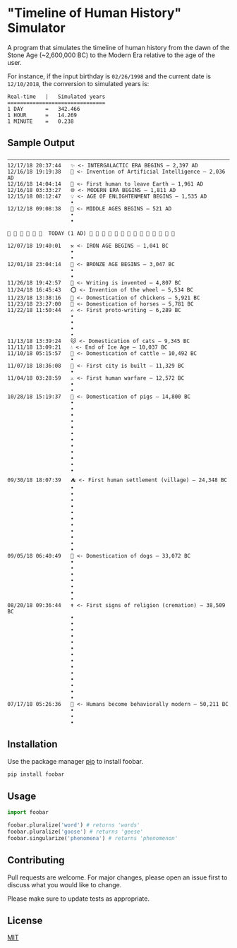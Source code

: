 # "Timeline of Human History" Simulator

A program that simulates the timeline of human history from the dawn of the Stone Age (~2,600,000 BC) to the Modern Era relative to the age of the user. 

For instance, if the input birthday is `02/26/1998` and the current date is `12/10/2018`, the conversion to simulated years is:
```
Real-time   |   Simulated years
===============================
1 DAY       =   342.466
1 HOUR      =   14.269
1 MINUTE    =   0.238
```
## Sample Output
```
–––––––––––––––––––––––––––––––––––––––––––––––––––––––––––––––––––––––––––––––
12/17/18 20:37:44	✨ <- INTERGALACTIC ERA BEGINS – 2,397 AD
12/16/18 19:19:38	🤖 <- Invention of Artificial Intelligence – 2,036 AD
12/16/18 14:04:14	🚀 <- First human to leave Earth – 1,961 AD
12/16/18 03:33:27	🌐 <- MODERN ERA BEGINS – 1,811 AD
12/15/18 08:12:47	💡 <- AGE OF ENLIGHTENMENT BEGINS – 1,535 AD
	                •
12/12/18 09:08:38	🏰 <- MIDDLE AGES BEGINS – 521 AD
	                •
	                •

🔵 🔵 🔵 🔵 🔵 🔵  TODAY (1 AD) 🔵 🔵 🔵 🔵 🔵 🔵 🔵 🔵 🔵 🔵 🔵 🔵 🔵 🔵 

12/07/18 19:40:01	⚒ <- IRON AGE BEGINS – 1,041 BC
	                •
	                •
12/01/18 23:04:14	🔶 <- BRONZE AGE BEGINS – 3,047 BC
	                •
	                •
11/26/18 19:42:57	📝 <- Writing is invented – 4,807 BC
11/24/18 16:45:43	⭕️ <- Invention of the wheel – 5,534 BC
11/23/18 13:38:16	🐔 <- Domestication of chickens – 5,921 BC
11/23/18 23:27:00	🐴 <- Domestication of horses – 5,781 BC
11/22/18 11:50:44	✍️ <- First proto-writing – 6,289 BC
	                •
	                •
	                •
	                •
11/13/18 13:39:24	🐱 <- Domestication of cats – 9,345 BC
11/11/18 13:09:21	💧 <- End of Ice Age – 10,037 BC
11/10/18 05:15:57	🐄 <- Domestication of cattle – 10,492 BC
	                •
11/07/18 18:36:08	🌇 <- First city is built – 11,329 BC
	                •
11/04/18 03:28:59	⚔️ <- First human warfare – 12,572 BC
	                •
	                •
10/28/18 15:19:37	🐷 <- Domestication of pigs – 14,800 BC
	                •
	                •
	                •
	                •
	                •
	                •
	                •
	                •
	                •
	                •
	                •
	                •
09/30/18 18:07:39	⛺️ <- First human settlement (village) – 24,348 BC
	                •
	                •
	                •
	                •
	                •
	                •
	                •
	                •
	                •
	                •
	                •
09/05/18 06:40:49	🐶 <- Domestication of dogs – 33,072 BC
	                •
	                •
	                •
	                •
	                •
	                •
	                •
08/20/18 09:36:44	✝️ <- First signs of religion (cremation) – 38,509 BC
	                •
	                •
	                •
	                •
	                •
	                •
	                •
	                •
	                •
	                •
	                •
	                •
	                •
	                •
07/17/18 05:26:36	🧠 <- Humans become behaviorally modern – 50,211 BC
	                •
	                •
	                •
```

## Installation

Use the package manager [pip](https://pip.pypa.io/en/stable/) to install foobar.

```bash
pip install foobar
```

## Usage

```python
import foobar

foobar.pluralize('word') # returns 'words'
foobar.pluralize('goose') # returns 'geese'
foobar.singularize('phenomena') # returns 'phenomenon'
```

## Contributing
Pull requests are welcome. For major changes, please open an issue first to discuss what you would like to change.

Please make sure to update tests as appropriate.

## License
[MIT](https://choosealicense.com/licenses/mit/)
